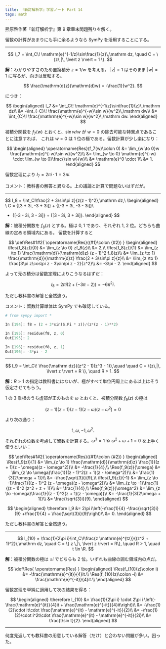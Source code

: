 ```yaml
---
title: 『新訂解析学』学習ノート Part 14
tags: math
---
```


熊原啓作著『新訂解析学』第 9 章章末問題残りを解く。

留数の計算があまりにも手に余るようなら SymPy を活用することにする。

----

$$
I_7 = \int_C\! \mathrm{e}^{-1/z}\sin\frac{1}{z}\,\mathrm dz,
\quad C = \{z\,|\, \lvert z \rvert = 1 \}.
$$

**解**：わかりやすさのため置換積分 $z = 1/w$ を考える。
$\lvert z \rvert = 1$ はそのまま $\lvert w \rvert = 1$ に写るが、向きは反転する。

$$
\frac{\mathrm{d}z}{\mathrm{d}w} = -\frac{1}{w^2}.
$$

につき：

$$
\begin{aligned}
I_7 &= \int_C\! \mathrm{e}^{-1/z}\sin\frac{1}{z}\,\mathrm dz\\
&= -\int_{-C}\! \frac{\mathrm{e}^{-w}\sin w}{w^2}\,\mathrm dw\\
&= \int_{C}\! \frac{\mathrm{e}^{-w}\sin w}{w^2}\,\mathrm dw.
\end{aligned}
$$

被積分関数を $f_7(w)$ とおくと、$\sin w/w$ が $w = 0$ の除去可能な特異点であることに注意すれば、
これは $w = 0$ は 1 位の極である。留数計算が少し楽になり：

$$
\begin{aligned}
    \operatorname{Res}(f_7(w)\colon 0)
    &= \lim_{w \to 0}w \frac{\mathrm{e}^{-w}\sin w}{w^2}\\
    &= \lim_{w \to 0} \mathrm{e}^{-w} \cdot \lim_{w \to 0}\frac{\sin w}{w}\\
    &= \mathrm{e}^0 \cdot 1\\
    &= 1.
\end{aligned}
$$

留数定理により $I_7 = 2\pi i \cdot 1 = 2\pi i.$

コメント：教科書の解答と異なる。上の議論と計算で問題ないはずだが。

----

$$
I_8 = \int_C\!\frac{2 + 3\sin\pi z}{z(z - 1)^2}\,\mathrm dz,\\
\begin{aligned}
\\
C = {[3 + 3i, -3 + 3i]} + {[-3 + 3i, -3 - 3i]}\\
+ {[-3 - 3i, 3 - 3i]} + {[3 - 3i, 3 + 3i]}.
\end{aligned}
$$

**解**：被積分関数を $f_8(z)$ とする。極は $0, 1$ であり、それぞれ 1, 2 位。どちらも曲線の定める領域内にある。
留数を計算すると

$$
\def\Res#1#2{ \operatorname{Res}({#1}\colon {#2}) }
\begin{aligned}
    \Res{f_8(z)}{0}
    &= \lim_{z \to 0} zf_8(z)\\
    &= 2,\\
    \Res{f_8(z)}{1}
    &= \lim_{z \to 1} \frac{\mathrm{d}}{\mathrm{d}z} (z - 1)^2 f_8(z)\\
    &= \lim_{z \to 1} \frac{\mathrm{d}}{\mathrm{d}z} \frac{2 + 3\sin\pi z}{z}\\
    &= \lim_{z \to 1} \frac{3\pi z\cos\pi z - 3\sin\pi z - 2}{z^2}\\
    &= -3\pi - 2.
\end{aligned}
$$

よって元の積分は留数定理によりこうなるはずだ：

$$
I_8 = 2\pi i(2 + (-3\pi - 2)) = -6\pi^2 i.
$$

ただし教科書の解答と全然違う。

コメント：留数計算単体は SymPy でも確認している。

```python
# from sympy import *

In [194]: f8 = (2 + 3*sin(S.Pi * z))/(z*(z - 1)**2)

In [195]: residue(f8, z, 0)
Out[195]: 2

In [196]: residue(f8, z, 1)
Out[196]: -3*pi - 2
```

----

$$
I_9 = \int_C\! \frac{\mathrm dz}{(z^2 - 1)(z^3 - 1)},\quad
\quad C = \{z\,|\, \lvert z \rvert = R \}, \quad R > 1.
$$

**解**：$R > 1$ の指定は教科書にはないが、極がすべて単位円周上にある以上はそう仮定させてもらう。

$1$ の 3 乗根のうち虚部が正のものを $\omega$ とおくと、被積分関数 $f_9(z)$ の極は

$$
(z - 1)(z + 1)(z - 1)(z - \omega)(z - \omega^2) = 0
$$

より次の通り：

$$
1, \omega, -1, \omega^2.
$$

それぞれの位数を考慮して留数を計算する。$\omega^3 = 1$ や $\omega^2 + \omega + 1 = 0$ を上手く使うといい：

$$
\def\Res#1#2{ \operatorname{Res}({#1}\colon {#2}) }
\begin{aligned}
    \Res{f_9(z)}{1}
    &= \lim_{z \to 1} \frac{\mathrm{d}}{\mathrm{d}z} \frac{1}{(z + 1)(z - \omega)(z - \omega^2)}\\
    &= -\frac{1}{4},\\
    \Res{f_9(z)}{\omega}
    &= \lim_{z \to \omega}\frac{1}{(z - 1)^2(z + 1)(z - \omega^2)}\\
    &= \frac{1}{3(2\omega + 1)}\\
    &= -\frac{\sqrt{3}i}{9},\\
    \Res{f_9(z)}{-1}
    &= \lim_{z \to -1}\frac{1}{(z - 1)^2 (z - \omega)(z - \omega^2)}\\
    &= \lim_{z \to -1}\frac{1}{(z - 1)^2 (z^2 + z + 1)}\\
    &= \frac{1}{4},\\
    \Res{f_9(z)}{\omega^2}
    &= \lim_{z \to -\omega}\frac{1}{(z - 1)^2(z + 1)(z - \omega)}\\
    &= -\frac{1}{3(2\omega + 1)}\\
    &= \frac{\sqrt{3}i}{9}.
\end{aligned}
$$

$$
\begin{aligned}
\therefore I_9
&= 2\pi i\left(-\frac{1}{4} -\frac{\sqrt{3}i}{9} +\frac{1}{4} + \frac{\sqrt{3}i}{9}\right)\\
&= 0.
\end{aligned}
$$

ただし教科書の解答と全然違う。

----

$$
I_{10} = \frac{1}{2\pi i}\int_C\!\frac{z \mathrm{e}^{tz}}{(z^2 + 1)^2}\,\mathrm dz,
\quad C = \{ z \,|\, \lvert z \rvert = R\}, \quad R > 1, \quad t \in \R.
$$

**解**：被積分関数の極は $\pm i$ でどちらも 2 位。いずれも曲線の囲む領域内の点だ。

$$
\def\Res{ \operatorname{Res} }
\begin{aligned}
    \Res(f_{10}(z)\colon i) &= -\frac{\mathrm{e}^{it}}{4}it.\\
    \Res(f_{10}(z)\colon -i) &= \frac{\mathrm{e}^{-it}}{4}it.\\
\end{aligned}
$$

留数定理を単純に適用して次の結果を得る：

$$
\begin{aligned}
\therefore I_{10} &= \frac{1}{2\pi i} \cdot 2\pi i \left(-\frac{\mathrm{e}^{it}}{4}it + \frac{\mathrm{e}^{-it}}{4}it\right)\\
&= -\frac{1}{2}\cdot it\cdot \frac{\mathrm{e}^{it} - \mathrm{e}^{-it}}{2}\\
&= -\frac{1}{2}\cdot i^2t\cdot \frac{\mathrm{e}^{it} - \mathrm{e}^{-it}}{2i}\\
&= \frac{t\sin t}{2}.
\end{aligned}
$$

----

何度見返しても教科書の用意している解答（だけ）と合わない問題が多い。困った。
